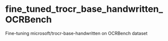 # fine_tuned_trocr_base_handwritten_OCRBench
Fine-tuning microsoft/trocr-base-handwritten on OCRBench dataset
